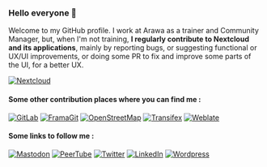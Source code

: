 ### Hello everyone 👋

Welcome to my GitHub profile. 
I work at Arawa as a trainer and Community Manager, but, when I'm not training, **I regularly contribute to Nextcloud and its applications**, mainly by reporting bugs, or suggesting functional or UX/UI improvements, or doing some PR to fix and improve some parts of the UI, for a better UX.

<a href="https://www.nextcloud.com">![Nextcloud](https://img.shields.io/badge/NextCloud-0B94DE?style=for-the-badge&logo=nextcloud&logoColor=white)</a>

<!--<a href="#">![Your Repository's Stats](https://github-readme-stats.vercel.app/api?username=Jerome-Herbinet&show_icons=true)</a>-->

#### Some other contribution places where you can find me : 
<a href="https://gitlab.com/Jerome-Herbinet">![GitLab](https://img.shields.io/badge/GitLab-%23e24329.svg?style=for-the-badge&logo=GitLab&logoColor=white)</a>
<a href="https://framagit.org/Jerome-Herbinet">![FramaGit](https://img.shields.io/badge/FramaGit-%23725793.svg?style=for-the-badge&logo=GitLab&logoColor=white)</a>
<a href="https://www.openstreetmap.org/user/J%C3%A9r%C3%B4me%20HERBINET">![OpenStreetMap](https://img.shields.io/badge/OpenStreetMap-%237ebc6f.svg?style=for-the-badge&logo=OpenStreetMap&logoColor=white)</a>
<a href="https://app.transifex.com/user/profile/J%C3%A9r%C3%B4me_HERBINET/">![Transifex](https://img.shields.io/badge/Transifex-%23385b93.svg?style=for-the-badge&logo=Transifex&logoColor=white)</a>
<a href="https://hosted.weblate.org/user/J%C3%A9r%C3%B4me_HERBINET/">![Weblate](https://img.shields.io/badge/Weblate-%231fa385.svg?style=for-the-badge&logo=Weblate&logoColor=white)</a>

#### Some links to follow me : 
<a href="https://mastodon.zaclys.com/@jerome_herbinet">![Mastodon](https://img.shields.io/badge/-MASTODON-%238c8dff?style=for-the-badge&logo=mastodon&logoColor=white)</a> 
<a href="https://peertube.iriseden.eu/c/documentaires_logiciels_libres_et_gafam">![PeerTube](https://img.shields.io/badge/-PEERTUBE-%23f2690d?style=for-the-badge&logo=peertube&logoColor=white)</a> 
<a href="https://www.twitter.com/Jerome_Herbinet">![Twitter](https://img.shields.io/badge/Twitter-%231DA1F2.svg?style=for-the-badge&logo=Twitter&logoColor=white)</a> 
<a href="https://www.linkedin.com/in/j%C3%A9r%C3%B4me-herbinet-bb99a547/">![LinkedIn](https://img.shields.io/badge/linkedin-%230077B5.svg?style=for-the-badge&logo=linkedin&logoColor=white)</a> 
<a href="https://www.hygiene-numerique.com">![Wordpress](https://img.shields.io/badge/Blog-%23333333.svg?style=for-the-badge&logo=WordPress&logoColor=white)</a>
